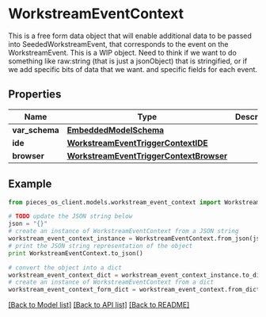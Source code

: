 # WorkstreamEventContext

This is a free form data object that will enable additional data to be passed into SeededWorkstreamEvent, that corresponds to the event on the WorkstreamEvent.  This is a WIP object.  Need to think if we want to do something like raw:string (that is just a jsonObject) that is stringified, or if we add specific bits of data that we want. and specific fields for each event.

## Properties
Name | Type | Description | Notes
------------ | ------------- | ------------- | -------------
**var_schema** | [**EmbeddedModelSchema**](EmbeddedModelSchema.md) |  | [optional] 
**ide** | [**WorkstreamEventTriggerContextIDE**](WorkstreamEventTriggerContextIDE.md) |  | [optional] 
**browser** | [**WorkstreamEventTriggerContextBrowser**](WorkstreamEventTriggerContextBrowser.md) |  | [optional] 

## Example

```python
from pieces_os_client.models.workstream_event_context import WorkstreamEventContext

# TODO update the JSON string below
json = "{}"
# create an instance of WorkstreamEventContext from a JSON string
workstream_event_context_instance = WorkstreamEventContext.from_json(json)
# print the JSON string representation of the object
print WorkstreamEventContext.to_json()

# convert the object into a dict
workstream_event_context_dict = workstream_event_context_instance.to_dict()
# create an instance of WorkstreamEventContext from a dict
workstream_event_context_form_dict = workstream_event_context.from_dict(workstream_event_context_dict)
```
[[Back to Model list]](../README.md#documentation-for-models) [[Back to API list]](../README.md#documentation-for-api-endpoints) [[Back to README]](../README.md)


